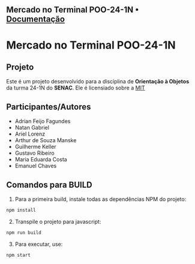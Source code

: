 **Mercado no Terminal POO-24-1N** • [Documentação](docs/README.md)
---

# Mercado no Terminal POO-24-1N

## Projeto
Este é um projeto desenvolvido para a disciplina de **Orientação à Objetos** da turma 24-1N do **SENAC**. Ele é licensiado sobre a [MIT](./LICENSE)

## Participantes/Autores
- Adrian Feijo Fagundes
- Natan Gabriel
- Ariel Lorenz
- Arthur de Souza Manske
- Guilherme Keller
- Gustavo Ribeiro
- Maria Eduarda Costa
- Emanuel Chaves

## Comandos para BUILD
1. Para a primeira build, instale todas as dependências NPM do projeto:
```bash
npm install
```
2. Transpile o projeto para javascript:
```bash
npm run build
```
3. Para executar, use:
```bash
npm start
```
